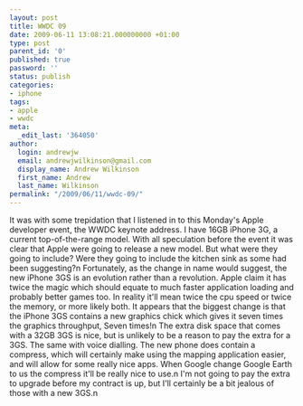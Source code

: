 ```yaml
---
layout: post
title: WWDC 09
date: 2009-06-11 13:08:21.000000000 +01:00
type: post
parent_id: '0'
published: true
password: ''
status: publish
categories:
- iphone
tags:
- apple
- wwdc
meta:
  _edit_last: '364050'
author:
  login: andrewjw
  email: andrewjwilkinson@gmail.com
  display_name: Andrew Wilkinson
  first_name: Andrew
  last_name: Wilkinson
permalink: "/2009/06/11/wwdc-09/"
---
```

It was with some trepidation that I listened in to this Monday's Apple developer event, the WWDC keynote address. I have 16GB iPhone 3G, a current top-of-the-range model. With all speculation before the event it was clear that Apple were going to release a new model. But what were they going to include? Were they going to include the kitchen sink as some had been suggesting?n
Fortunately, as the change in name would suggest, the new iPhone 3GS is an evolution rather than a revolution. Apple claim it has twice the magic which should equate to much faster application loading and probably better games too. In reality it'll mean twice the cpu speed or twice the memory, or more likely both. It appears that the biggest change is that the iPhone 3GS contains a new graphics chick which gives it seven times the graphics throughput, Seven times!n
The extra disk space that comes with a 32GB 3GS is nice, but is unlikely to be a reason to pay the extra for a 3GS. The same with voice dialling. The new phone does contain a compress, which will certainly make using the mapping application easier, and will allow for some really nice apps. When Google change Google Earth to us the compress it'll be really nice to use.n
I'm not going to pay the extra to upgrade before my contract is up, but I'll certainly be a bit jealous of those with a new 3GS.n
